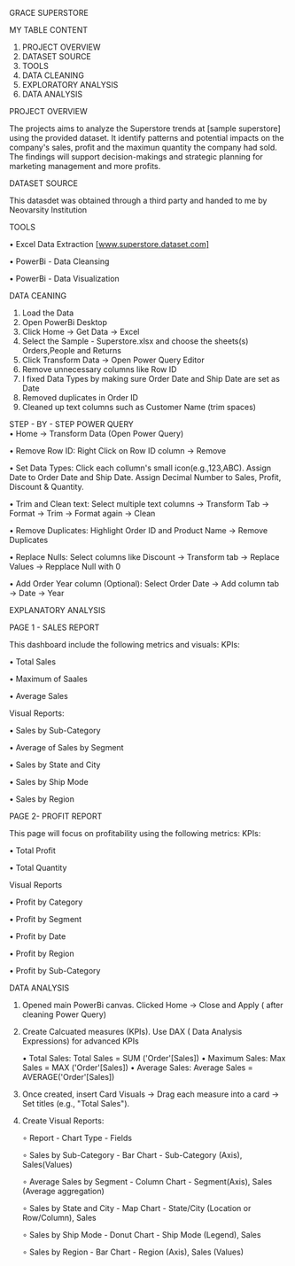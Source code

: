 GRACE SUPERSTORE


MY TABLE CONTENT

1. PROJECT OVERVIEW
2. DATASET SOURCE
3. TOOLS
4. DATA CLEANING
5. EXPLORATORY ANALYSIS
6. DATA ANALYSIS


  
PROJECT OVERVIEW

The projects aims to analyze the Superstore trends at [sample superstore] using the provided dataset.
It identify patterns and potential impacts on the company's sales, profit and the maximun quantity the company had sold.
The findings will support decision-makings and strategic planning for marketing management and more profits.


DATASET SOURCE

This datasdet was obtained through a third party and handed to me by Neovarsity Institution

TOOLS

• Excel Data Extraction [www.superstore.dataset.com]

• PowerBi - Data Cleansing

• PowerBi - Data Visualization

DATA CEANING

1. Load the Data
2. Open PowerBi Desktop
3. Click Home → Get Data → Excel
4. Select the Sample - Superstore.xlsx and choose the sheets(s) Orders,People and Returns
5. Click Transform Data → Open Power Query Editor
6. Remove unnecessary columns like Row ID
7. I fixed Data Types by making sure Order Date and Ship Date are set as Date
8. Removed duplicates in Order ID
9. Cleaned up text columns such as Customer Name (trim spaces)

STEP - BY - STEP POWER QUERY    
• Home → Transform Data (Open Power Query)

• Remove Row ID: Right Click on Row ID column → Remove

• Set Data Types: Click each collumn's small icon(e.g.,123,ABC). Assign Date to Order Date and Ship Date. Assign Decimal Number to Sales, Profit, Discount & Quantity.

• Trim and Clean text: Select multiple text columns → Transform Tab → Format → Trim → Format again → Clean

• Remove Duplicates: Highlight Order ID and Product Name → Remove Duplicates

• Replace Nulls: Select columns like Discount → Transform tab → Replace Values → Repplace Null with 0

• Add Order Year column (Optional): Select Order Date → Add column tab → Date → Year

EXPLANATORY ANALYSIS

PAGE 1 - SALES REPORT

This dashboard include the following metrics and visuals: KPIs:

• Total Sales

• Maximum of Saales

• Average Sales

Visual Reports:

• Sales by Sub-Category

• Average of Sales by Segment

• Sales by State and City

• Sales by Ship Mode

• Sales by Region

PAGE 2- PROFIT REPORT

This page will focus on profitability using the following metrics: KPIs:

• Total Profit

• Total Quantity

Visual Reports

• Profit by Category

• Profit by Segment

• Profit by Date

• Profit by Region

• Profit by Sub-Category

DATA ANALYSIS

1. Opened main PowerBi canvas. Clicked Home → Close and Apply ( after cleaning Power Query)
2. Create Calcuated measures (KPIs). Use DAX ( Data Analysis Expressions) for advanced KPIs

    • Total Sales: Total Sales = SUM ('Order'[Sales]) • Maximum Sales: Max Sales = MAX ('Order'[Sales]) • Average Sales: Average Sales = AVERAGE('Order'[Sales])
3. Once created, insert Card Visuals → Drag each measure into a card → Set titles (e.g., "Total Sales").
4. Create Visual Reports:

   ∘ Report - Chart Type - Fields

   ∘ Sales by Sub-Category - Bar Chart - Sub-Category (Axis), Sales(Values)

   ∘ Average Sales by Segment - Column Chart - Segment(Axis), Sales (Average aggregation)

   ∘ Sales by State and City - Map Chart - State/City (Location or Row/Column), Sales

   ∘ Sales by Ship Mode - Donut Chart - Ship Mode (Legend), Sales

   ∘ Sales by Region - Bar Chart - Region (Axis), Sales (Values)








